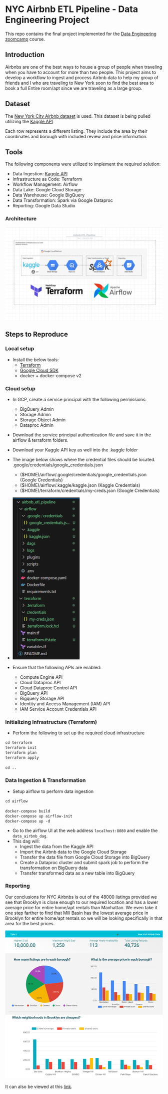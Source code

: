# NYC Airbnb ETL Pipeline - Data Engineering Project
This repo contains the final project implemented for the [Data Engineering zoomcamp](https://github.com/DataTalksClub/data-engineering-zoomcamp) course.

## Introduction

Airbnbs are one of the best ways to house a group of people when traveling when you have to account for more than two people. This project aims to develop a workflow to ingest and process Airbnb data to help my group of friends and I who are traveling to New York soon to find the best area to book a full Entire room/apt since we are traveling as a large group.

## Dataset
The [New York City Airbnb dataset](https://www.kaggle.com/datasets/dgomonov/new-york-city-airbnb-open-data) is used. This dataset is being pulled utilizing the [Kaggle API](https://www.kaggle.com/docs/api)

Each row represents a different listing. They include the area by their coordinates and borough with included review and price information.

## Tools

The following components were utilized to implement the required solution:
* Data Ingestion: [Kaggle API](https://www.kaggle.com/docs/api)
* Infrastructure as Code: Terraform
* Workflow Management: Airflow
* Data Lake: Google Cloud Storage
* Data Warehouse: Google BigQuery
* Data Transformation: Spark via Google Dataproc
* Reporting: Google Data Studio

### Architecture
![](imgs/architecture_diagram.png)

## Steps to Reproduce

### Local setup
* Install the below tools:
  * [Terraform](https://www.terraform.io/downloads)
  * [Google Cloud SDK](https://cloud.google.com/sdk/docs/install-sdk#deb)
  * docker + docker-compose v2

### Cloud setup
* In GCP, create a service principal with the following permissions:
  * BigQuery Admin
  * Storage Admin
  * Storage Object Admin
  * Dataproc Admin
* Download the service principal authentication file and save it in the airflow & terraform folders.
* Download your Kaggle API key as well into the .kaggle folder
* The image below shows where the credential files should be located. .google/credentials/google_credentials.json
  * ($HOME)/airflow/.google/credentials/google_credentials.json (Google Credentials)
  * ($HOME)/airflow/.kaggle/kaggle.json (Kaggle Credentials)
  * ($HOME)/terraform/credentials/my-creds.json (Google Credentials)
* ![](imgs/credential_folders.png)

* Ensure that the following APIs are enabled:
  * Compute Engine API
  * Cloud Dataproc API
  * Cloud Dataproc Control API
  * BigQuery API
  * Bigquery Storage API
  * Identity and Access Management (IAM) API
  * IAM Service Account Credentials API

### Initializing Infrastructure (Terraform)

* Perform the following to set up the required cloud infrastructure
```shell
cd terraform
terraform init
terraform plan
terraform apply

cd ..
```

### Data Ingestion & Transformation

* Setup airflow to perform data ingestion
```shell
cd airflow

docker-compose build
docker-compose up airflow-init
docker-compose up -d
```

* Go to the airflow UI at the web address `localhost:8080` and enable the `data_airbnb_dag`. 
* This dag will:
  * Ingest the data from the Kaggle API
  * Import the Airbnb data to the Google Cloud Storage
  * Transfer the data file from Google Cloud Storage into BigQuery
  * Create a Dataproc cluster and submit spark job to perform the transformation on BigQuery data
  * Transfer transformed data as a new table into BigQuery


### Reporting

Our conclusions for NYC Airbnbs is out of the 48000 listings provided we see that Brooklyn is close enough to our required location and has a lower average price for entire home/apt rentals than Manhattan.
We even take it one step farther to find that Mill Basin has the lowest average price in Brooklyn for entire home/apt rentals so we will be looking specifically in that area for the best prices.

![](imgs/looker_studio_charts.png)

It can also be viewed at this [link](https://lookerstudio.google.com/s/mEDNfaDKFc0).
